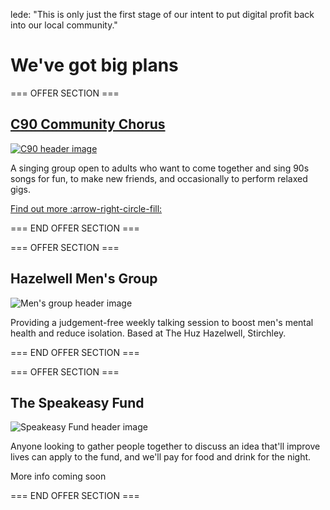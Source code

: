 lede: "This is only just the first stage of our intent to put digital profit back into our local community."

# We've got big plans

=== OFFER SECTION ===

## [C90 Community Chorus](/c90/)

[![C90 header image](img/frontpage-c90.jpg)](/c90/)

A singing group open to adults who want to come together and sing 90s songs for fun, to make new friends, and occasionally to perform relaxed gigs.

[Find out more :arrow-right-circle-fill:](/c90/)

=== END OFFER SECTION ===

=== OFFER SECTION ===

## Hazelwell Men's Group

![Men's group header image](img/frontpage-mensgroup.jpg)

Providing a judgement-free weekly talking session to boost men's mental health and reduce isolation. Based at The Huz Hazelwell, Stirchley.

=== END OFFER SECTION ===

=== OFFER SECTION ===

## The Speakeasy Fund

![Speakeasy Fund header image](img/frontpage-speakeasy.jpg)

Anyone looking to gather people together to discuss an idea that'll improve lives can apply to the fund, and we'll pay for food and drink for the night.

More info coming soon

=== END OFFER SECTION ===
